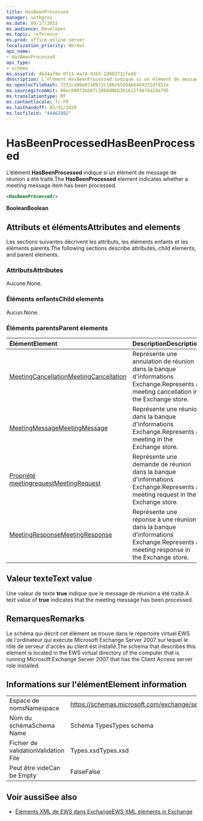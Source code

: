 ```yaml
---
title: HasBeenProcessed
manager: sethgros
ms.date: 09/17/2015
ms.audience: Developer
ms.topic: reference
ms.prod: office-online-server
localization_priority: Normal
api_name:
- HasBeenProcessed
api_type:
- schema
ms.assetid: 46d4af8e-0f11-4a74-9365-1d983731fed8
description: L’élément HasBeenProcessed indique si un élément de message de réunion a été traité.
ms.openlocfilehash: 7251ca86e07a0b72c186c65094b6469331dfd12e
ms.sourcegitcommit: 88ec988f2bb67c1866d06b361615f3674a24e795
ms.translationtype: MT
ms.contentlocale: fr-FR
ms.lasthandoff: 05/31/2020
ms.locfileid: "44462892"
---
```

# <a name="hasbeenprocessed"></a><span data-ttu-id="05da6-103">HasBeenProcessed</span><span class="sxs-lookup"><span data-stu-id="05da6-103">HasBeenProcessed</span></span>

<span data-ttu-id="05da6-104">L’élément **HasBeenProcessed** indique si un élément de message de réunion a été traité.</span><span class="sxs-lookup"><span data-stu-id="05da6-104">The **HasBeenProcessed** element indicates whether a meeting message item has been processed.</span></span> 
  
```xml
<HasBeenProcessed/>
```

 <span data-ttu-id="05da6-105">**Boolean**</span><span class="sxs-lookup"><span data-stu-id="05da6-105">**Boolean**</span></span>
## <a name="attributes-and-elements"></a><span data-ttu-id="05da6-106">Attributs et éléments</span><span class="sxs-lookup"><span data-stu-id="05da6-106">Attributes and elements</span></span>

<span data-ttu-id="05da6-107">Les sections suivantes décrivent les attributs, les éléments enfants et les éléments parents.</span><span class="sxs-lookup"><span data-stu-id="05da6-107">The following sections describe attributes, child elements, and parent elements.</span></span>
  
### <a name="attributes"></a><span data-ttu-id="05da6-108">Attributs</span><span class="sxs-lookup"><span data-stu-id="05da6-108">Attributes</span></span>

<span data-ttu-id="05da6-109">Aucune.</span><span class="sxs-lookup"><span data-stu-id="05da6-109">None.</span></span>
  
### <a name="child-elements"></a><span data-ttu-id="05da6-110">Éléments enfants</span><span class="sxs-lookup"><span data-stu-id="05da6-110">Child elements</span></span>

<span data-ttu-id="05da6-111">Aucun.</span><span class="sxs-lookup"><span data-stu-id="05da6-111">None.</span></span>
  
### <a name="parent-elements"></a><span data-ttu-id="05da6-112">Éléments parents</span><span class="sxs-lookup"><span data-stu-id="05da6-112">Parent elements</span></span>

|<span data-ttu-id="05da6-113">**Élément**</span><span class="sxs-lookup"><span data-stu-id="05da6-113">**Element**</span></span>|<span data-ttu-id="05da6-114">**Description**</span><span class="sxs-lookup"><span data-stu-id="05da6-114">**Description**</span></span>|
|:-----|:-----|
|[<span data-ttu-id="05da6-115">MeetingCancellation</span><span class="sxs-lookup"><span data-stu-id="05da6-115">MeetingCancellation</span></span>](meetingcancellation.md) <br/> |<span data-ttu-id="05da6-116">Représente une annulation de réunion dans la banque d'informations Exchange.</span><span class="sxs-lookup"><span data-stu-id="05da6-116">Represents a meeting cancellation in the Exchange store.</span></span>  <br/> |
|[<span data-ttu-id="05da6-117">MeetingMessage</span><span class="sxs-lookup"><span data-stu-id="05da6-117">MeetingMessage</span></span>](meetingmessage.md) <br/> |<span data-ttu-id="05da6-118">Représente une réunion dans la banque d'informations Exchange.</span><span class="sxs-lookup"><span data-stu-id="05da6-118">Represents a meeting in the Exchange store.</span></span>  <br/> |
|[<span data-ttu-id="05da6-119">Propriété meetingrequest</span><span class="sxs-lookup"><span data-stu-id="05da6-119">MeetingRequest</span></span>](meetingrequest.md) <br/> |<span data-ttu-id="05da6-120">Représente une demande de réunion dans la banque d'informations Exchange.</span><span class="sxs-lookup"><span data-stu-id="05da6-120">Represents a meeting request in the Exchange store.</span></span>  <br/> |
|[<span data-ttu-id="05da6-121">MeetingResponse</span><span class="sxs-lookup"><span data-stu-id="05da6-121">MeetingResponse</span></span>](meetingresponse.md) <br/> |<span data-ttu-id="05da6-122">Représente une réponse à une réunion dans la banque d'informations Exchange.</span><span class="sxs-lookup"><span data-stu-id="05da6-122">Represents a meeting response in the Exchange store.</span></span>  <br/> |
   
## <a name="text-value"></a><span data-ttu-id="05da6-123">Valeur texte</span><span class="sxs-lookup"><span data-stu-id="05da6-123">Text value</span></span>

<span data-ttu-id="05da6-124">Une valeur de texte **true** indique que le message de réunion a été traité.</span><span class="sxs-lookup"><span data-stu-id="05da6-124">A text value of **true** indicates that the meeting message has been processed.</span></span> 
  
## <a name="remarks"></a><span data-ttu-id="05da6-125">Remarques</span><span class="sxs-lookup"><span data-stu-id="05da6-125">Remarks</span></span>

<span data-ttu-id="05da6-126">Le schéma qui décrit cet élément se trouve dans le répertoire virtuel EWS de l'ordinateur qui exécute Microsoft Exchange Server 2007 sur lequel le rôle de serveur d'accès au client est installé.</span><span class="sxs-lookup"><span data-stu-id="05da6-126">The schema that describes this element is located in the EWS virtual directory of the computer that is running Microsoft Exchange Server 2007 that has the Client Access server role installed.</span></span>
  
## <a name="element-information"></a><span data-ttu-id="05da6-127">Informations sur l'élément</span><span class="sxs-lookup"><span data-stu-id="05da6-127">Element information</span></span>

|||
|:-----|:-----|
|<span data-ttu-id="05da6-128">Espace de noms</span><span class="sxs-lookup"><span data-stu-id="05da6-128">Namespace</span></span>  <br/> |https://schemas.microsoft.com/exchange/services/2006/types  <br/> |
|<span data-ttu-id="05da6-129">Nom du schéma</span><span class="sxs-lookup"><span data-stu-id="05da6-129">Schema Name</span></span>  <br/> |<span data-ttu-id="05da6-130">Schéma Types</span><span class="sxs-lookup"><span data-stu-id="05da6-130">Types schema</span></span>  <br/> |
|<span data-ttu-id="05da6-131">Fichier de validation</span><span class="sxs-lookup"><span data-stu-id="05da6-131">Validation File</span></span>  <br/> |<span data-ttu-id="05da6-132">Types.xsd</span><span class="sxs-lookup"><span data-stu-id="05da6-132">Types.xsd</span></span>  <br/> |
|<span data-ttu-id="05da6-133">Peut être vide</span><span class="sxs-lookup"><span data-stu-id="05da6-133">Can be Empty</span></span>  <br/> |<span data-ttu-id="05da6-134">False</span><span class="sxs-lookup"><span data-stu-id="05da6-134">False</span></span>  <br/> |
   
## <a name="see-also"></a><span data-ttu-id="05da6-135">Voir aussi</span><span class="sxs-lookup"><span data-stu-id="05da6-135">See also</span></span>



- [<span data-ttu-id="05da6-136">Éléments XML de EWS dans Exchange</span><span class="sxs-lookup"><span data-stu-id="05da6-136">EWS XML elements in Exchange</span></span>](ews-xml-elements-in-exchange.md)

